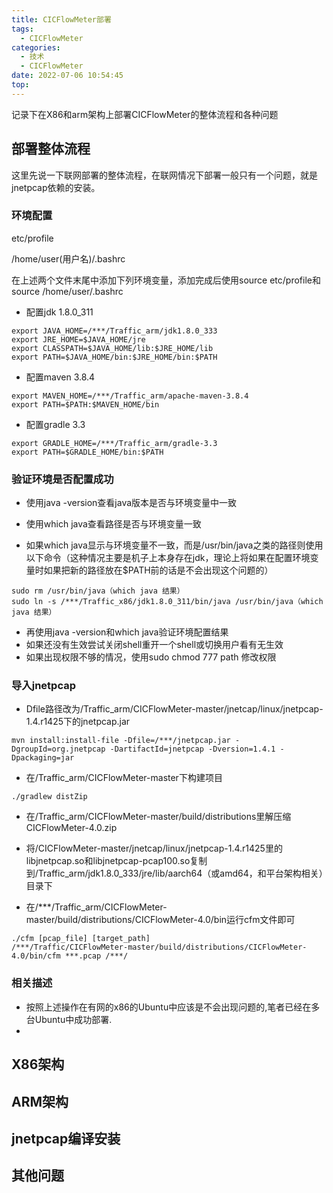 ```yaml
---
title: CICFlowMeter部署
tags:
  - CICFlowMeter
categories:
  - 技术
  - CICFlowMeter
date: 2022-07-06 10:54:45
top:
---
```



记录下在X86和arm架构上部署CICFlowMeter的整体流程和各种问题

<!--more-->

## 部署整体流程

这里先说一下联网部署的整体流程，在联网情况下部署一般只有一个问题，就是jnetpcap依赖的安装。

### 环境配置

etc/profile

/home/user(用户名)/.bashrc

在上述两个文件末尾中添加下列环境变量，添加完成后使用source etc/profile和source /home/user/.bashrc

- 配置jdk 1.8.0_311

```
export JAVA_HOME=/***/Traffic_arm/jdk1.8.0_333
export JRE_HOME=$JAVA_HOME/jre
export CLASSPATH=$JAVA_HOME/lib:$JRE_HOME/lib
export PATH=$JAVA_HOME/bin:$JRE_HOME/bin:$PATH
```

- 配置maven 3.8.4

```
export MAVEN_HOME=/***/Traffic_arm/apache-maven-3.8.4
export PATH=$PATH:$MAVEN_HOME/bin
```

- 配置gradle 3.3

```
export GRADLE_HOME=/***/Traffic_arm/gradle-3.3
export PATH=$GRADLE_HOME/bin:$PATH
```

### 验证环境是否配置成功

- 使用java -version查看java版本是否与环境变量中一致

- 使用which java查看路径是否与环境变量一致

- 如果which java显示与环境变量不一致，而是/usr/bin/java之类的路径则使用以下命令（这种情况主要是机子上本身存在jdk，理论上将如果在配置环境变量时如果把新的路径放在$PATH前的话是不会出现这个问题的）

```
sudo rm /usr/bin/java（which java 结果）
sudo ln -s /***/Traffic_x86/jdk1.8.0_311/bin/java /usr/bin/java（which java 结果）
```

- 再使用java -version和which java验证环境配置结果
- 如果还没有生效尝试关闭shell重开一个shell或切换用户看有无生效
- 如果出现权限不够的情况，使用sudo chmod 777 path 修改权限

### 导入jnetpcap

- Dfile路径改为/Traffic_arm/CICFlowMeter-master/jnetcap/linux/jnetpcap-1.4.r1425下的jnetpcap.jar

```
mvn install:install-file -Dfile=/***/jnetpcap.jar -DgroupId=org.jnetpcap -DartifactId=jnetpcap -Dversion=1.4.1 -Dpackaging=jar
```

- 在/Traffic_arm/CICFlowMeter-master下构建项目

```
./gradlew distZip
```

- 在/Traffic_arm/CICFlowMeter-master/build/distributions里解压缩CICFlowMeter-4.0.zip

- 将/CICFlowMeter-master/jnetcap/linux/jnetpcap-1.4.r1425里的libjnetpcap.so和libjnetpcap-pcap100.so复制到/Traffic_arm/jdk1.8.0_333/jre/lib/aarch64（或amd64，和平台架构相关）目录下

- 在/***/Traffic_arm/CICFlowMeter-master/build/distributions/CICFlowMeter-4.0/bin运行cfm文件即可

```
./cfm [pcap_file] [target_path]
/***/Traffic/CICFlowMeter-master/build/distributions/CICFlowMeter-4.0/bin/cfm ***.pcap /***/
```

### 相关描述

- 按照上述操作在有网的x86的Ubuntu中应该是不会出现问题的,笔者已经在多台Ubuntu中成功部署.
- 

## X86架构

## ARM架构

## jnetpcap编译安装

## 其他问题



